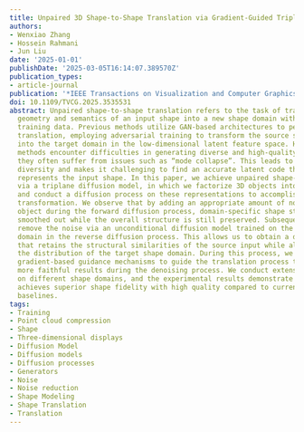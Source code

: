 ```yaml
---
title: Unpaired 3D Shape-to-Shape Translation via Gradient-Guided Triplane Diffusion
authors:
- Wenxiao Zhang
- Hossein Rahmani
- Jun Liu
date: '2025-01-01'
publishDate: '2025-03-05T16:14:07.389570Z'
publication_types:
- article-journal
publication: '*IEEE Transactions on Visualization and Computer Graphics(CCF-A)*'
doi: 10.1109/TVCG.2025.3535531
abstract: Unpaired shape-to-shape translation refers to the task of transforming the
  geometry and semantics of an input shape into a new shape domain without paired
  training data. Previous methods utilize GAN-based architectures to perform shape
  translation, employing adversarial training to transform the source shape encoding
  into the target domain in the low-dimensional latent feature space. However, these
  methods encounter difficulties in generating diverse and high-quality results, as
  they often suffer from issues such as “mode collapse”. This leads to limited generation
  diversity and makes it challenging to find an accurate latent code that adequately
  represents the input shape. In this paper, we achieve unpaired shape-to-shape translation
  via a triplane diffusion model, in which we factorize 3D objects into triplane representations
  and conduct a diffusion process on these representations to accomplish shape domain
  transformation. We observe that by adding an appropriate amount of noise to an input
  object during the forward diffusion process, domain-specific shape structures are
  smoothed out while the overall structure is still preserved. Subsequently, we progressively
  remove the noise via an unconditional diffusion model trained on the target shape
  domain in the reverse diffusion process. This allows us to obtain a denoised output
  that retains the structural similarities of the source input while aligning with
  the distribution of the target shape domain. During this process, we propose two
  gradient-based guidance mechanisms to guide the translation process to guarantee
  more faithful results during the denoising process. We conduct extensive experiments
  on different shape domains, and the experimental results demonstrate that our method
  achieves superior shape fidelity with high quality compared to current state-of-the-art
  baselines.
tags:
- Training
- Point cloud compression
- Shape
- Three-dimensional displays
- Diffusion Model
- Diffusion models
- Diffusion processes
- Generators
- Noise
- Noise reduction
- Shape Modeling
- Shape Translation
- Translation
---
```

